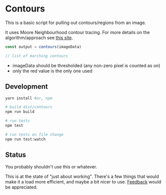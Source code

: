 # Contours

This is a basic script for pulling out contours/regions from an image.

It uses Moore Neighbourhood contour tracing. For more details on the algorithm/approach see [this site](http://www.imageprocessingplace.com/downloads_V3/root_downloads/tutorials/contour_tracing_Abeer_George_Ghuneim/moore.html).

```js
const output = contours(imageData)

// list of marching contours
```

* imageData should be thresholded (any non-zero pixel is counted as _on_)
* only the red value is the only one used

## Development

```bash
yarn install #or, npm

# build dist/contours
npm run build

# run tests
npm test

# run tests on file change
npm run test:watch
```

## Status

You probably shouldn't use this or whatever.

This is at the state of "just about working". There's a few things that would make it a load more efficient, and maybe a bit nicer to use.  [Feedback](https://github.com/benfoxall/contours/issues) would be appreciated.
